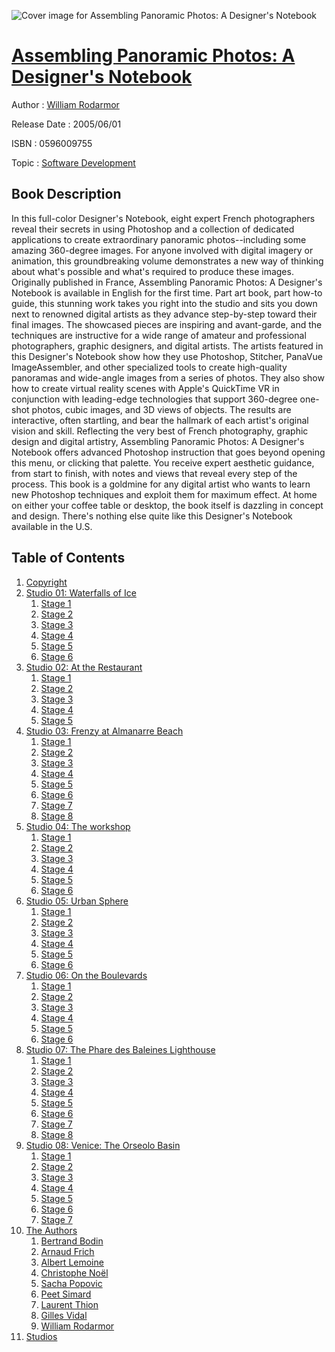 ![Cover image for Assembling Panoramic Photos: A Designer&#39;s Notebook](https://imgdetail.ebookreading.net/cover/cover/software_development/EB0596009755.jpg)

[Assembling Panoramic Photos: A Designer&#39;s Notebook](https://ebookreading.net/view/book/Assembling+Panoramic+Photos%3A+A+Designer%26%2339%3Bs+Notebook-EB0596009755_1.html "Assembling Panoramic Photos: A Designer&#39;s Notebook")
====================================================================================================================

Author : [William Rodarmor](https://ebookreading.net/search/author/William+Rodarmor)

Release Date : 2005/06/01

ISBN : 0596009755

Topic : [Software Development](https://ebookreading.net/search/category/software-development)

Book Description
-----------------

 In this full-color Designer's Notebook, eight expert French photographers reveal their secrets in using Photoshop and a collection of dedicated applications to create extraordinary panoramic photos--including some amazing 360-degree images. For anyone involved with digital imagery or animation, this groundbreaking volume demonstrates a new way of thinking about what's possible and what's required to produce these images. Originally published in France, Assembling Panoramic Photos: A Designer's Notebook is available in English for the first time. Part art book, part how-to guide, this stunning work takes you right into the studio and sits you down next to renowned digital artists as they advance step-by-step toward their final images. The showcased pieces are inspiring and avant-garde, and the techniques are instructive for a wide range of amateur and professional photographers, graphic designers, and digital artists. The artists featured in this Designer's Notebook show how they use Photoshop, Stitcher, PanaVue ImageAssembler, and other specialized tools to create high-quality panoramas and wide-angle images from a series of photos. They also show how to create virtual reality scenes with Apple's QuickTime VR in conjunction with leading-edge technologies that support 360-degree one-shot photos, cubic images, and 3D views of objects. The results are interactive, often startling, and bear the hallmark of each artist's original vision and skill. Reflecting the very best of French photography, graphic design and digital artistry, Assembling Panoramic Photos: A Designer's Notebook offers advanced Photoshop instruction that goes beyond opening this menu, or clicking that palette. You receive expert aesthetic guidance, from start to finish, with notes and views that reveal every step of the process. This book is a goldmine for any digital artist who wants to learn new Photoshop techniques and exploit them for maximum effect. At home on either your coffee table or desktop, the book itself is dazzling in concept and design. There's nothing else quite like this Designer's Notebook available in the U.S. 
              
Table of Contents
-----------------

1. [Copyright](https://ebookreading.net/view/book/Assembling+Panoramic+Photos%3A+A+Designer%26%2339%3Bs+Notebook-EB0596009755_1.html)
1. [Studio 01: Waterfalls of Ice](https://ebookreading.net/view/book/Assembling+Panoramic+Photos%3A+A+Designer%26%2339%3Bs+Notebook-EB0596009755_2.html)
    1. [Stage 1](https://ebookreading.net/view/book/Assembling+Panoramic+Photos%3A+A+Designer%26%2339%3Bs+Notebook-EB0596009755_3.html)
    1. [Stage 2](https://ebookreading.net/view/book/Assembling+Panoramic+Photos%3A+A+Designer%26%2339%3Bs+Notebook-EB0596009755_4.html)
    1. [Stage 3](https://ebookreading.net/view/book/Assembling+Panoramic+Photos%3A+A+Designer%26%2339%3Bs+Notebook-EB0596009755_5.html)
    1. [Stage 4](https://ebookreading.net/view/book/Assembling+Panoramic+Photos%3A+A+Designer%26%2339%3Bs+Notebook-EB0596009755_6.html)
    1. [Stage 5](https://ebookreading.net/view/book/Assembling+Panoramic+Photos%3A+A+Designer%26%2339%3Bs+Notebook-EB0596009755_7.html)
    1. [Stage 6](https://ebookreading.net/view/book/Assembling+Panoramic+Photos%3A+A+Designer%26%2339%3Bs+Notebook-EB0596009755_8.html)
1. [Studio 02: At the Restaurant](https://ebookreading.net/view/book/Assembling+Panoramic+Photos%3A+A+Designer%26%2339%3Bs+Notebook-EB0596009755_9.html)
    1. [Stage 1](https://ebookreading.net/view/book/Assembling+Panoramic+Photos%3A+A+Designer%26%2339%3Bs+Notebook-EB0596009755_10.html)
    1. [Stage 2](https://ebookreading.net/view/book/Assembling+Panoramic+Photos%3A+A+Designer%26%2339%3Bs+Notebook-EB0596009755_11.html)
    1. [Stage 3](https://ebookreading.net/view/book/Assembling+Panoramic+Photos%3A+A+Designer%26%2339%3Bs+Notebook-EB0596009755_12.html)
    1. [Stage 4](https://ebookreading.net/view/book/Assembling+Panoramic+Photos%3A+A+Designer%26%2339%3Bs+Notebook-EB0596009755_13.html)
    1. [Stage 5](https://ebookreading.net/view/book/Assembling+Panoramic+Photos%3A+A+Designer%26%2339%3Bs+Notebook-EB0596009755_14.html)
1. [Studio 03: Frenzy at Almanarre Beach](https://ebookreading.net/view/book/Assembling+Panoramic+Photos%3A+A+Designer%26%2339%3Bs+Notebook-EB0596009755_15.html)
    1. [Stage 1](https://ebookreading.net/view/book/Assembling+Panoramic+Photos%3A+A+Designer%26%2339%3Bs+Notebook-EB0596009755_16.html)
    1. [Stage 2](https://ebookreading.net/view/book/Assembling+Panoramic+Photos%3A+A+Designer%26%2339%3Bs+Notebook-EB0596009755_17.html)
    1. [Stage 3](https://ebookreading.net/view/book/Assembling+Panoramic+Photos%3A+A+Designer%26%2339%3Bs+Notebook-EB0596009755_18.html)
    1. [Stage 4](https://ebookreading.net/view/book/Assembling+Panoramic+Photos%3A+A+Designer%26%2339%3Bs+Notebook-EB0596009755_19.html)
    1. [Stage 5](https://ebookreading.net/view/book/Assembling+Panoramic+Photos%3A+A+Designer%26%2339%3Bs+Notebook-EB0596009755_20.html)
    1. [Stage 6](https://ebookreading.net/view/book/Assembling+Panoramic+Photos%3A+A+Designer%26%2339%3Bs+Notebook-EB0596009755_21.html)
    1. [Stage 7](https://ebookreading.net/view/book/Assembling+Panoramic+Photos%3A+A+Designer%26%2339%3Bs+Notebook-EB0596009755_22.html)
    1. [Stage 8](https://ebookreading.net/view/book/Assembling+Panoramic+Photos%3A+A+Designer%26%2339%3Bs+Notebook-EB0596009755_23.html)
1. [Studio 04: The workshop](https://ebookreading.net/view/book/Assembling+Panoramic+Photos%3A+A+Designer%26%2339%3Bs+Notebook-EB0596009755_24.html)
    1. [Stage 1](https://ebookreading.net/view/book/Assembling+Panoramic+Photos%3A+A+Designer%26%2339%3Bs+Notebook-EB0596009755_25.html)
    1. [Stage 2](https://ebookreading.net/view/book/Assembling+Panoramic+Photos%3A+A+Designer%26%2339%3Bs+Notebook-EB0596009755_26.html)
    1. [Stage 3](https://ebookreading.net/view/book/Assembling+Panoramic+Photos%3A+A+Designer%26%2339%3Bs+Notebook-EB0596009755_27.html)
    1. [Stage 4](https://ebookreading.net/view/book/Assembling+Panoramic+Photos%3A+A+Designer%26%2339%3Bs+Notebook-EB0596009755_28.html)
    1. [Stage 5](https://ebookreading.net/view/book/Assembling+Panoramic+Photos%3A+A+Designer%26%2339%3Bs+Notebook-EB0596009755_29.html)
    1. [Stage 6](https://ebookreading.net/view/book/Assembling+Panoramic+Photos%3A+A+Designer%26%2339%3Bs+Notebook-EB0596009755_30.html)
1. [Studio 05: Urban Sphere](https://ebookreading.net/view/book/Assembling+Panoramic+Photos%3A+A+Designer%26%2339%3Bs+Notebook-EB0596009755_31.html)
    1. [Stage 1](https://ebookreading.net/view/book/Assembling+Panoramic+Photos%3A+A+Designer%26%2339%3Bs+Notebook-EB0596009755_32.html)
    1. [Stage 2](https://ebookreading.net/view/book/Assembling+Panoramic+Photos%3A+A+Designer%26%2339%3Bs+Notebook-EB0596009755_33.html)
    1. [Stage 3](https://ebookreading.net/view/book/Assembling+Panoramic+Photos%3A+A+Designer%26%2339%3Bs+Notebook-EB0596009755_34.html)
    1. [Stage 4](https://ebookreading.net/view/book/Assembling+Panoramic+Photos%3A+A+Designer%26%2339%3Bs+Notebook-EB0596009755_35.html)
    1. [Stage 5](https://ebookreading.net/view/book/Assembling+Panoramic+Photos%3A+A+Designer%26%2339%3Bs+Notebook-EB0596009755_36.html)
    1. [Stage 6](https://ebookreading.net/view/book/Assembling+Panoramic+Photos%3A+A+Designer%26%2339%3Bs+Notebook-EB0596009755_37.html)
1. [Studio 06: On the Boulevards](https://ebookreading.net/view/book/Assembling+Panoramic+Photos%3A+A+Designer%26%2339%3Bs+Notebook-EB0596009755_38.html)
    1. [Stage 1](https://ebookreading.net/view/book/Assembling+Panoramic+Photos%3A+A+Designer%26%2339%3Bs+Notebook-EB0596009755_39.html)
    1. [Stage 2](https://ebookreading.net/view/book/Assembling+Panoramic+Photos%3A+A+Designer%26%2339%3Bs+Notebook-EB0596009755_40.html)
    1. [Stage 3](https://ebookreading.net/view/book/Assembling+Panoramic+Photos%3A+A+Designer%26%2339%3Bs+Notebook-EB0596009755_41.html)
    1. [Stage 4](https://ebookreading.net/view/book/Assembling+Panoramic+Photos%3A+A+Designer%26%2339%3Bs+Notebook-EB0596009755_42.html)
    1. [Stage 5](https://ebookreading.net/view/book/Assembling+Panoramic+Photos%3A+A+Designer%26%2339%3Bs+Notebook-EB0596009755_43.html)
    1. [Stage 6](https://ebookreading.net/view/book/Assembling+Panoramic+Photos%3A+A+Designer%26%2339%3Bs+Notebook-EB0596009755_44.html)
1. [Studio 07: The Phare des Baleines Lighthouse](https://ebookreading.net/view/book/Assembling+Panoramic+Photos%3A+A+Designer%26%2339%3Bs+Notebook-EB0596009755_45.html)
    1. [Stage 1](https://ebookreading.net/view/book/Assembling+Panoramic+Photos%3A+A+Designer%26%2339%3Bs+Notebook-EB0596009755_46.html)
    1. [Stage 2](https://ebookreading.net/view/book/Assembling+Panoramic+Photos%3A+A+Designer%26%2339%3Bs+Notebook-EB0596009755_47.html)
    1. [Stage 3](https://ebookreading.net/view/book/Assembling+Panoramic+Photos%3A+A+Designer%26%2339%3Bs+Notebook-EB0596009755_48.html)
    1. [Stage 4](https://ebookreading.net/view/book/Assembling+Panoramic+Photos%3A+A+Designer%26%2339%3Bs+Notebook-EB0596009755_49.html)
    1. [Stage 5](https://ebookreading.net/view/book/Assembling+Panoramic+Photos%3A+A+Designer%26%2339%3Bs+Notebook-EB0596009755_50.html)
    1. [Stage 6](https://ebookreading.net/view/book/Assembling+Panoramic+Photos%3A+A+Designer%26%2339%3Bs+Notebook-EB0596009755_51.html)
    1. [Stage 7](https://ebookreading.net/view/book/Assembling+Panoramic+Photos%3A+A+Designer%26%2339%3Bs+Notebook-EB0596009755_52.html)
    1. [Stage 8](https://ebookreading.net/view/book/Assembling+Panoramic+Photos%3A+A+Designer%26%2339%3Bs+Notebook-EB0596009755_53.html)
1. [Studio 08: Venice: The Orseolo Basin](https://ebookreading.net/view/book/Assembling+Panoramic+Photos%3A+A+Designer%26%2339%3Bs+Notebook-EB0596009755_54.html)
    1. [Stage 1](https://ebookreading.net/view/book/Assembling+Panoramic+Photos%3A+A+Designer%26%2339%3Bs+Notebook-EB0596009755_55.html)
    1. [Stage 2](https://ebookreading.net/view/book/Assembling+Panoramic+Photos%3A+A+Designer%26%2339%3Bs+Notebook-EB0596009755_56.html)
    1. [Stage 3](https://ebookreading.net/view/book/Assembling+Panoramic+Photos%3A+A+Designer%26%2339%3Bs+Notebook-EB0596009755_57.html)
    1. [Stage 4](https://ebookreading.net/view/book/Assembling+Panoramic+Photos%3A+A+Designer%26%2339%3Bs+Notebook-EB0596009755_58.html)
    1. [Stage 5](https://ebookreading.net/view/book/Assembling+Panoramic+Photos%3A+A+Designer%26%2339%3Bs+Notebook-EB0596009755_59.html)
    1. [Stage 6](https://ebookreading.net/view/book/Assembling+Panoramic+Photos%3A+A+Designer%26%2339%3Bs+Notebook-EB0596009755_60.html)
    1. [Stage 7](https://ebookreading.net/view/book/Assembling+Panoramic+Photos%3A+A+Designer%26%2339%3Bs+Notebook-EB0596009755_61.html)
1. [The Authors](https://ebookreading.net/view/book/Assembling+Panoramic+Photos%3A+A+Designer%26%2339%3Bs+Notebook-EB0596009755_62.html)
    1. [Bertrand Bodin](https://ebookreading.net/view/book/Assembling+Panoramic+Photos%3A+A+Designer%26%2339%3Bs+Notebook-EB0596009755_63.html)
    1. [Arnaud Frich](https://ebookreading.net/view/book/Assembling+Panoramic+Photos%3A+A+Designer%26%2339%3Bs+Notebook-EB0596009755_64.html)
    1. [Albert Lemoine](https://ebookreading.net/view/book/Assembling+Panoramic+Photos%3A+A+Designer%26%2339%3Bs+Notebook-EB0596009755_65.html)
    1. [Christophe Noël](https://ebookreading.net/view/book/Assembling+Panoramic+Photos%3A+A+Designer%26%2339%3Bs+Notebook-EB0596009755_66.html)
    1. [Sacha Popovic](https://ebookreading.net/view/book/Assembling+Panoramic+Photos%3A+A+Designer%26%2339%3Bs+Notebook-EB0596009755_67.html)
    1. [Peet Simard](https://ebookreading.net/view/book/Assembling+Panoramic+Photos%3A+A+Designer%26%2339%3Bs+Notebook-EB0596009755_68.html)
    1. [Laurent Thion](https://ebookreading.net/view/book/Assembling+Panoramic+Photos%3A+A+Designer%26%2339%3Bs+Notebook-EB0596009755_69.html)
    1. [Gilles Vidal](https://ebookreading.net/view/book/Assembling+Panoramic+Photos%3A+A+Designer%26%2339%3Bs+Notebook-EB0596009755_70.html)
    1. [William Rodarmor](https://ebookreading.net/view/book/Assembling+Panoramic+Photos%3A+A+Designer%26%2339%3Bs+Notebook-EB0596009755_71.html)
1. [Studios](https://ebookreading.net/view/book/Assembling+Panoramic+Photos%3A+A+Designer%26%2339%3Bs+Notebook-EB0596009755_72.html)
